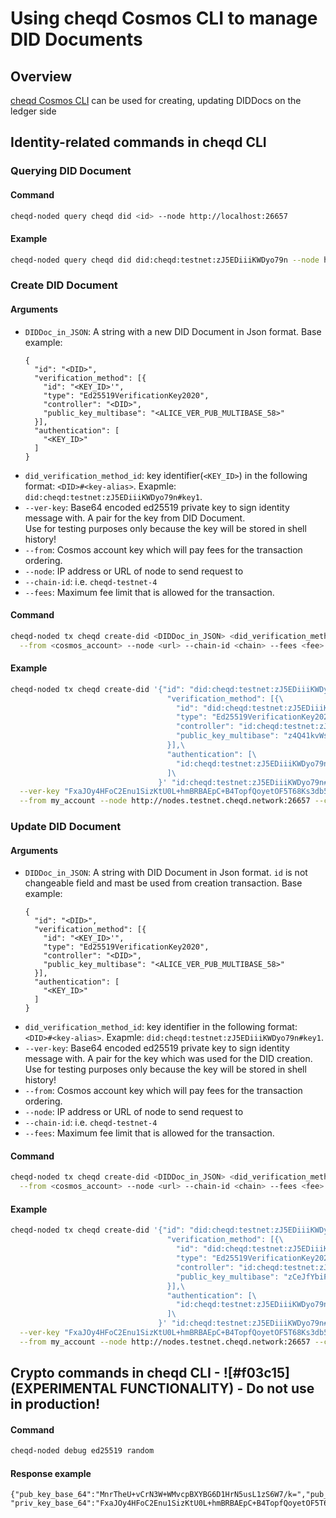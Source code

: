 # Using cheqd Cosmos CLI to manage DID Documents

## Overview

[cheqd Cosmos CLI](README.md) can be used for creating, updating DIDDocs on the ledger side


## Identity-related commands in cheqd CLI

### Querying DID Document

#### Command

```bash
cheqd-noded query cheqd did <id> --node http://localhost:26657
```

#### Example

```bash
cheqd-noded query cheqd did did:cheqd:testnet:zJ5EDiiiKWDyo79n --node http://nodes.testnet.cheqd.network:26657
```

### Create DID Document

#### Arguments

* `DIDDoc_in_JSON`: A string with a new DID Document in Json format.
    Base example:
    ```
    {
      "id": "<DID>",
      "verification_method": [{
        "id": "<KEY_ID>'",
        "type": "Ed25519VerificationKey2020",
        "controller": "<DID>",
        "public_key_multibase": "<ALICE_VER_PUB_MULTIBASE_58>"
      }],
      "authentication": [
        "<KEY_ID>"
      ]
    }
    ```
* `did_verification_method_id`: key identifier(`<KEY_ID>`) in the following format: `<DID>#<key-alias>`. Exapmle: `did:cheqd:testnet:zJ5EDiiiKWDyo79n#key1`.
* `--ver-key`: Base64 encoded ed25519 private key to sign identity message with. A pair for the key from DID Document. \
    Use for testing purposes only because the key will be stored in shell history!
* `--from`: Cosmos account key which will pay fees for the transaction ordering.
* `--node`: IP address or URL of node to send request to
* `--chain-id`: i.e. `cheqd-testnet-4`
* `--fees`: Maximum fee limit that is allowed for the transaction.

#### Command

```bash
cheqd-noded tx cheqd create-did <DIDDoc_in_JSON> <did_verification_method_id> --ver-key <identity_private_key_BASE_64> \
  --from <cosmos_account> --node <url> --chain-id <chain> --fees <fee>
```

#### Example

```bash
cheqd-noded tx cheqd create-did '{"id": "did:cheqd:testnet:zJ5EDiiiKWDyo79n",\
                                   "verification_method": [{\
                                     "id": "did:cheqd:testnet:zJ5EDiiiKWDyo79n#key1",\
                                     "type": "Ed25519VerificationKey2020",\
                                     "controller": "id:cheqd:testnet:zJ5EDiiiKWDyo79n",\
                                     "public_key_multibase": "z4Q41kvWsd1JAuPFBff8Dti7P6fLbPZe3Nmod35uua9TE"\
                                   }],\
                                   "authentication": [\
                                     "id:cheqd:testnet:zJ5EDiiiKWDyo79n#key1"\
                                   ]\
                                 }' "id:cheqd:testnet:zJ5EDiiiKWDyo79n#key1" \
  --ver-key "FxaJOy4HFoC2Enu1SizKtU0L+hmBRBAEpC+B4TopfQoyetOF5T68Ks3db5Yy9ykFdgEboPUes3m6wvXNLpbv+Q==" \
  --from my_account --node http://nodes.testnet.cheqd.network:26657 --chain-id cheqd-testnet-4 --fees 50ncheq
```

### Update DID Document

#### Arguments

* `DIDDoc_in_JSON`: A string with DID Document in Json format.  `id` is not changeable field and mast be used from creation transaction.
    Base example:
    ```
    {
      "id": "<DID>",
      "verification_method": [{
        "id": "<KEY_ID>'",
        "type": "Ed25519VerificationKey2020",
        "controller": "<DID>",
        "public_key_multibase": "<ALICE_VER_PUB_MULTIBASE_58>"
      }],
      "authentication": [
        "<KEY_ID>"
      ]
    }
    ```
* `did_verification_method_id`: key identifier in the following format: `<DID>#<key-alias>`. Exapmle: `did:cheqd:testnet:zJ5EDiiiKWDyo79n#key1`.
* `--ver-key`: Base64 encoded ed25519 private key to sign identity message with. A pair for the key which was used for the DID creation. \
    Use for testing purposes only because the key will be stored in shell history!
* `--from`: Cosmos account key which will pay fees for the transaction ordering.
* `--node`: IP address or URL of node to send request to
* `--chain-id`: i.e. `cheqd-testnet-4`
* `--fees`: Maximum fee limit that is allowed for the transaction.

#### Command

```bash
cheqd-noded tx cheqd create-did <DIDDoc_in_JSON> <did_verification_method_id> --ver-key <identity_private_key_BASE_64> \
  --from <cosmos_account> --node <url> --chain-id <chain> --fees <fee>
```

#### Example

```bash
cheqd-noded tx cheqd create-did '{"id": "did:cheqd:testnet:zJ5EDiiiKWDyo79n",\
                                   "verification_method": [{\
                                     "id": "did:cheqd:testnet:zJ5EDiiiKWDyo79n#key1",\
                                     "type": "Ed25519VerificationKey2020",\
                                     "controller": "id:cheqd:testnet:zJ5EDiiiKWDyo79n",\
                                     "public_key_multibase": "zCeJfYbiFoUcENEjuxnU9ez6VBZjxavTjSZtHP6y226fp"\
                                   }],\
                                   "authentication": [\
                                     "id:cheqd:testnet:zJ5EDiiiKWDyo79n#key1"\
                                   ]\
                                 }' "id:cheqd:testnet:zJ5EDiiiKWDyo79n#key1" \
  --ver-key "FxaJOy4HFoC2Enu1SizKtU0L+hmBRBAEpC+B4TopfQoyetOF5T68Ks3db5Yy9ykFdgEboPUes3m6wvXNLpbv+Q==" \
  --from my_account --node http://nodes.testnet.cheqd.network:26657 --chain-id cheqd-testnet-4 --fees 50ncheq
```

## Crypto commands in cheqd CLI - ![#f03c15](EXPERIMENTAL FUNCTIONALITY) - Do not use in production!


#### Command

```bash
cheqd-noded debug ed25519 random
```

#### Response example

```text
{"pub_key_base_64":"MnrTheU+vCrN3W+WMvcpBXYBG6D1HrN5usL1zS6W7/k=","pub_key_multibase_58":"",\
"priv_key_base_64":"FxaJOy4HFoC2Enu1SizKtU0L+hmBRBAEpC+B4TopfQoyetOF5T68Ks3db5Yy9ykFdgEboPUes3m6wvXNLpbv+Q=="}
```